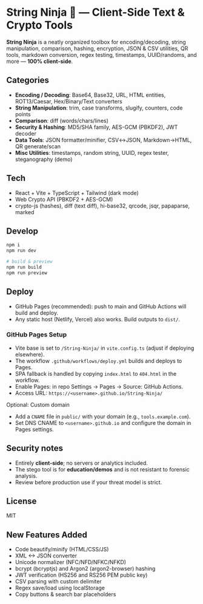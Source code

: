 # String Ninja 🥷 — Client-Side Text & Crypto Tools

**String Ninja** is a neatly organized toolbox for encoding/decoding, string manipulation, comparison, hashing, encryption, JSON & CSV utilities, QR tools, markdown conversion, regex testing, timestamps, UUID/randoms, and more — **100% client-side**.

## Categories
- **Encoding / Decoding**: Base64, Base32, URL, HTML entities, ROT13/Caesar, Hex/Binary/Text converters
- **String Manipulation**: trim, case transforms, slugify, counters, code points
- **Comparison**: diff (words/chars/lines)
- **Security & Hashing**: MD5/SHA family, AES-GCM (PBKDF2), JWT decoder
- **Data Tools**: JSON formatter/minifier, CSV↔JSON, Markdown→HTML, QR generate/scan
- **Misc Utilities**: timestamps, random string, UUID, regex tester, steganography (demo)

## Tech
- React + Vite + TypeScript + Tailwind (dark mode)
- Web Crypto API (PBKDF2 + AES-GCM)
- crypto-js (hashes), diff (text diff), hi-base32, qrcode, jsqr, papaparse, marked

## Develop
```bash
npm i
npm run dev

# build & preview
npm run build
npm run preview
```

## Deploy
- GitHub Pages (recommended): push to main and GitHub Actions will build and deploy.
- Any static host (Netlify, Vercel) also works. Build outputs to `dist/`.

### GitHub Pages Setup
- Vite base is set to `/String-Ninja/` in `vite.config.ts` (adjust if deploying elsewhere).
- The workflow `.github/workflows/deploy.yml` builds and deploys to Pages.
- SPA fallback is handled by copying `index.html` to `404.html` in the workflow.
- Enable Pages: in repo Settings → Pages → Source: GitHub Actions.
- Access URL: `https://<username>.github.io/String-Ninja/`

Optional: Custom domain
- Add a `CNAME` file in `public/` with your domain (e.g., `tools.example.com`).
- Set DNS CNAME to `<username>.github.io` and configure the domain in Pages settings.

## Security notes
- Entirely **client-side**; no servers or analytics included.
- The stego tool is for **education/demos** and is not resistant to forensic analysis.
- Review before production use if your threat model is strict.

## License
MIT


## New Features Added
- Code beautify/minify (HTML/CSS/JS)
- XML <-> JSON converter
- Unicode normalizer (NFC/NFD/NFKC/NFKD)
- bcrypt (bcryptjs) and Argon2 (argon2-browser) hashing
- JWT verification (HS256 and RS256 PEM public key)
- CSV parsing with custom delimiter
- Regex save/load using localStorage
- Copy buttons & search bar placeholders
